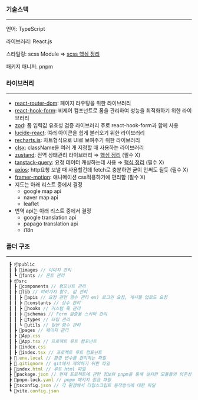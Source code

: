 ### 기술스택

---

언어: TypeScript

라이브러리: React.js

스타일링: scss Module ⇒ [scss 핵심 정리](https://www.heropy.dev/p/Y7OrPe)

패키지 매니저: pnpm

### 라이브러리

---

- [react-router-dom](https://www.heropy.dev/p/9tesDt): 페이지 라우팅을 위한 라이브러리
- [react-hook-form](https://react-hook-form.com/get-started): 비제어 컴포넌트로 폼을 관리하여 성능을 최적화하기 위한 라이브러리
- [zod](https://zod.dev/): 폼 입력값 유효성 검증 라이브러리 주로 react-hook-form과 함께 사용
- [lucide-react](https://lucide.dev/icons/): 여러 아이콘을 쉽게 불러오기 위한 라이브러리
- [recharts.js](https://recharts.org/en-US/): 차트형식으로 UI로 보여주기 위한 라이브러리
- [clsx](https://tensdiary.tistory.com/entry/React-clsx-%ED%81%B4%EB%9E%98%EC%8A%A4-%EC%9D%B4%EB%A6%84className%EC%9D%84-%EC%A1%B0%EA%B1%B4%EB%B6%80%EB%A1%9C-%EA%B2%B0%ED%95%A9-%EA%B4%80%EB%A6%AC): className을 여러 개 지정할 때 사용하는 라이브러리
- [zustand](https://zustand-demo.pmnd.rs/): 전역 상태관리 라이브러리 ⇒ [핵심 정리](https://www.heropy.dev/p/HZaKIE) (필수 X)
- [tanstack-query](https://tanstack.com/query/latest/docs/framework/react/installation): 요청 데이터 캐싱하는데 사용 ⇒ [핵심 정리](https://www.heropy.dev/p/HZaKIE) (필수 X)
- [axios](https://www.heropy.dev/p/QOWqjV): http요청 보낼 때 사용할건데 fetch로 충분하면 굳이 안써도 될듯 (필수 X)
- [framer-motion](https://motion.dev/): 애니메이션 css적용하기에 편리함 (필수 X)
- 지도는 아래 리스트 중에서 결정
  - google map api
  - naver map api
  - leaflet
- 번역 api는 아래 리스트 중에서 결정
  - google translation api
  - papago translation api
  - i18n

### 폴더 구조

---

```jsx
 ┣ 📦public
 ┃ ┣ 📂images // 이미지 관리
 ┃ ┗ 📂fonts // 폰트 관리
 ┣ 📦src
 ┃ ┣ 📂components // 컴포넌트 관리
 ┃ ┣ 📂lib // 여러가지 함수, 값 관리
 ┃ ┃ ┣ 📂apis // 요청 관련 함수 관리 ex) 로그인 요청, 게시물 업로드 요청
 ┃ ┃ ┣ 📂constants // 상수 관리
 ┃ ┃ ┣ 📂hooks // 커스텀 훅 관리
 ┃ ┃ ┣ 📂schemas // Form 검증용 스키마 관리
 ┃ ┃ ┣ 📂types // 타입 관리
 ┃ ┃ ┗ 📂utils // 일반 함수 관리
 ┃ ┣ 📂pages // 페이지 관리
 ┃ ┣ 📜App.css
 ┃ ┣ 📜App.tsx // 프로젝트 루트 컴포넌트
 ┃ ┣ 📜index.css
 ┃ ┣ 📜index.tsx // 프로젝트 루트 컴포넌트
 ┣ 📜.env.local // 환경 변수를 관리하는 파일
 ┣ 📜.gitignore // git에서 제외하기 위한 파일
 ┣ 📜index.html // 루트 html 파일
 ┣ 📜package.json // 현재 프로젝트에 관한 정보와 pnpm을 통해 설치한 모듈들의 의존성을 관리하는 파일
 ┣ 📜pnpm-lock.yaml // pnpm 패키지 잠금 파일
 ┣ 📜tsconfig.json // 각 환경에서 타입스크립트 동작방식에 대한 파일
 ┗ 📜vite.config.json
```
